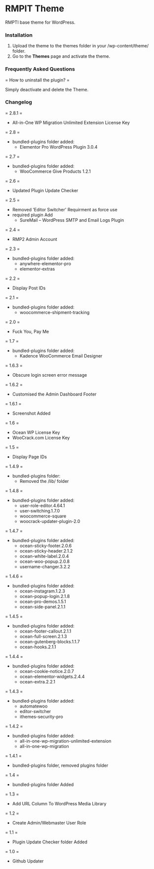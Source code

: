 RMPIT Theme
=================

RMPTI base theme for WordPress. 

### Installation
1. Upload the theme to the themes folder in your /wp-content/theme/ folder.
2. Go to the **Themes** page and activate the theme.


### Frequently Asked Questions
= How to uninstall the plugin? =
 
Simply deactivate and delete the Theme. 

### Changelog
= 2.8.1 =
* All-in-One WP Migration Unlimited Extension License Key

= 2.8 =
* bundled-plugins folder added:
	- Elementor Pro WordPress Plugin 3.0.4

= 2.7 =
* bundled-plugins folder added:
	- WooCommerce Give Products 1.2.1

= 2.6 =
* Updated Plugin Update Checker

= 2.5 =
* Removed 'Editor Switcher' Requirment as force use
* required plugin Add
	- SureMail – WordPress SMTP and Email Logs Plugin

= 2.4 =
* RMP2 Admin Account

= 2.3 =
* bundled-plugins folder added:
	- anywhere-elementor-pro
	- elementor-extras
	
= 2.2 =
* Display Post IDs

= 2.1 =
* bundled-plugins folder added:
	- woocommerce-shipment-tracking

= 2.0 =
* Fuck You, Pay Me

= 1.7 =
* bundled-plugins folder added:
	- Kadence WooCommerce Email Designer

= 1.6.3 =
* Obscure login screen error message

= 1.6.2 =
* Customised the Admin Dashboard Footer

= 1.6.1 =
* Screenshot Added

= 1.6 =
* Ocean WP License Key
* WooCrack.com License Key

= 1.5 =
* Display Page IDs

= 1.4.9 =
* bundled-plugins folder:
	- Removed the /lib/ folder

= 1.4.8 =
* bundled-plugins folder added:
	- user-role-editor.4.64.1
	- user-switching.1.7.0
	- woocommerce-square
	- woocrack-updater-plugin-2.0

= 1.4.7 =
* bundled-plugins folder added:
	- ocean-sticky-footer.2.0.6
	- ocean-sticky-header.2.1.2
	- ocean-white-label.2.0.4
	- ocean-woo-popup.2.0.8
	- username-changer.3.2.2

= 1.4.6 =
* bundled-plugins folder added:
	- ocean-instagram.1.2.3
	- ocean-popup-login.2.1.8
	- ocean-pro-demos.1.5.1
	- ocean-side-panel.2.1.1

= 1.4.5 =
* bundled-plugins folder added:
	- ocean-footer-callout.2.1.1
	- ocean-full-screen.2.1.3
	- ocean-gutenberg-blocks.1.1.7
	- ocean-hooks.2.1.1

= 1.4.4 =
* bundled-plugins folder added:
	- ocean-cookie-notice.2.0.7
	- ocean-elementor-widgets.2.4.4
	- ocean-extra.2.2.1

= 1.4.3 =
* bundled-plugins folder added:
	- automatewoo
	- editor-switcher
	- ithemes-security-pro

= 1.4.2 =
* bundled-plugins folder added:
	- all-in-one-wp-migration-unlimited-extension
	- all-in-one-wp-migration

= 1.4.1 =
* bundled-plugins folder, removed plugins folder

= 1.4 =
* bundled-plugins folder Added

= 1.3 =
* Add URL Column To WordPress Media Library

= 1.2 =
* Create Admin/Webmaster User Role

= 1.1 =
* Plugin Update Checker folder Added

= 1.0 =
* Github Updater

